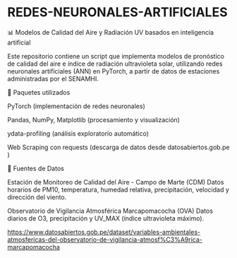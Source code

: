 # REDES-NEURONALES-ARTIFICIALES
📊 Modelos de Calidad del Aire y Radiación UV basados en inteligencia artificial

Este repositorio contiene un script que implementa modelos de pronóstico de calidad del aire e índice de radiación ultravioleta solar, utilizando redes neuronales artificiales (ANN) en PyTorch, a partir de datos de estaciones administradas por el SENAMHI.

🧪 Paquetes utilizados

PyTorch (implementación de redes neuronales)

Pandas, NumPy, Matplotlib (procesamiento y visualización)

ydata-profiling (análisis exploratorio automático)

Web Scraping con requests (descarga de datos desde datosabiertos.gob.pe
)

📍 Fuentes de Datos

Estación de Monitoreo de Calidad del Aire - Campo de Marte (CDM)
Datos horarios de PM10, temperatura, humedad relativa, precipitación, velocidad y dirección del viento.

Observatorio de Vigilancia Atmosférica Marcapomacocha (OVA)
Datos diarios de O3, precipitación y UV_MAX (índice ultravioleta máximo).

https://www.datosabiertos.gob.pe/dataset/variables-ambientales-atmosfericas-del-observatorio-de-vigilancia-atmosf%C3%A9rica-marcapomacocha


